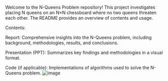 Welcome to the N-Queens Problem repository! This project investigates placing N queens on an N×N chessboard where no two queens threaten each other. The README provides an overview of contents and usage.

Contents:

Report: Comprehensive insights into the N-Queens problem, including background, methodologies, results, and conclusions.

Presentation (PPT): Summarizes key findings and methodologies in a visual format.

Code (if applicable): Implementations of algorithms used to solve the N-Queens problem.
![image](https://github.com/chan9an/N-queens-Visualiser/assets/141244019/b4fef7c3-d5ba-42a6-98f4-864caea09703)
